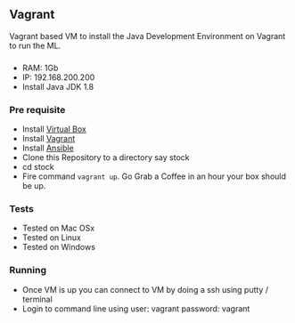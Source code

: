 ## Vagrant
Vagrant based VM to install the Java Development Environment on Vagrant to run the ML. 

###
* RAM: 1Gb
* IP: 192.168.200.200
* Install Java JDK 1.8

### Pre requisite
* Install [Virtual Box](https://www.virtualbox.org/wiki/Downloads)
* Install [Vagrant](https://www.vagrantup.com/downloads.html)
* Install [Ansible](http://docs.ansible.com/ansible/intro_installation.html)
* Clone this Repository to a directory say stock
* cd stock
* Fire command `vagrant up`. Go Grab a Coffee in an hour your box should be up.


### Tests
* Tested on Mac OSx
* Tested on Linux
* Tested on Windows

### Running
* Once VM is up you can connect to VM by doing a ssh using putty / terminal
* Login to command line using user: vagrant password: vagrant

